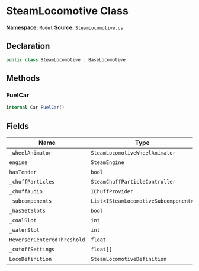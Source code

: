 # SteamLocomotive Class

**Namespace:** `Model`
**Source:** `SteamLocomotive.cs`

## Declaration

```csharp
public class SteamLocomotive : BaseLocomotive
```

## Methods

### FuelCar

```csharp
internal Car FuelCar()
```

## Fields

| Name | Type | Access | Modifiers |
|------|------|--------|-----------|
| `_wheelAnimator` | `SteamLocomotiveWheelAnimator` | private | - |
| `engine` | `SteamEngine` | public | - |
| `hasTender` | `bool` | public | - |
| `_chuffParticles` | `SteamChuffParticleController` | private | - |
| `_chuffAudio` | `IChuffProvider` | private | - |
| `_subcomponents` | `List<ISteamLocomotiveSubcomponent>` | private | `readonly` |
| `_hasSetSlots` | `bool` | private | - |
| `_coalSlot` | `int` | private | - |
| `_waterSlot` | `int` | private | - |
| `ReverserCenteredThreshold` | `float` | private | `const` |
| `_cutoffSettings` | `float[]` | private | - |
| `LocoDefinition` | `SteamLocomotiveDefinition` | public | - |

